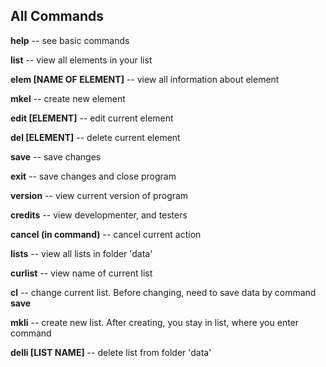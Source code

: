 ## All Commands

**help** -- see basic commands

**list** -- view all elements in your list

**elem [NAME OF ELEMENT]** -- view all information about element

**mkel** -- create new element

**edit [ELEMENT]** -- edit current element

**del [ELEMENT]** -- delete current element

**save** -- save changes

**exit** -- save changes and close program

**version** -- view current version of program

**credits** -- view developmenter, and testers

**cancel (in command)** -- cancel current action

**lists** -- view all lists in folder 'data'

**curlist** -- view name of current list

**cl** -- change current list. Before changing, need to save data by command **save**

**mkli** -- create new list. After creating, you stay in list, where you enter command

**delli [LIST NAME]** -- delete list from folder 'data'
